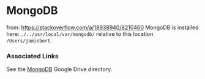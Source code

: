 # MongoDB

from: https://stackoverflow.com/a/18938940/8210460
MongoDB is installed here: `./../usr/local/var/mongodb/` relative to this location `/Users/jamiebort`.

### Associated Links
See the [MongoDB](https://drive.google.com/drive/folders/1mmHoSEevriv7CTlENLY0-6TeGh3A_0yA) Google Drive directory.